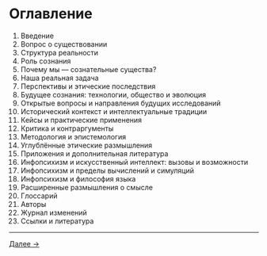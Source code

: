 # Оглавление

1. Введение
2. Вопрос о существовании
3. Структура реальности
4. Роль сознания
5. Почему мы — сознательные существа?
6. Наша реальная задача
7. Перспективы и этические последствия
8. Будущее сознания: технологии, общество и эволюция
9. Открытые вопросы и направления будущих исследований
10. Исторический контекст и интеллектуальные традиции
11. Кейсы и практические применения
12. Критика и контраргументы
13. Методология и эпистемология
14. Углублённые этические размышления
15. Приложения и дополнительная литература
16. Инфопсихизм и искусственный интеллект: вызовы и возможности
17. Инфопсихизм и пределы вычислений и симуляций
18. Инфопсихизм и философия языка
19. Расширенные размышления о смысле
20. Глоссарий
21. Авторы
22. Журнал изменений
23. Ссылки и литература

---
<div class="navigation-links"><a href="../00_Содержание/" class="nav-link next-link">Далее →</a>
</div>
